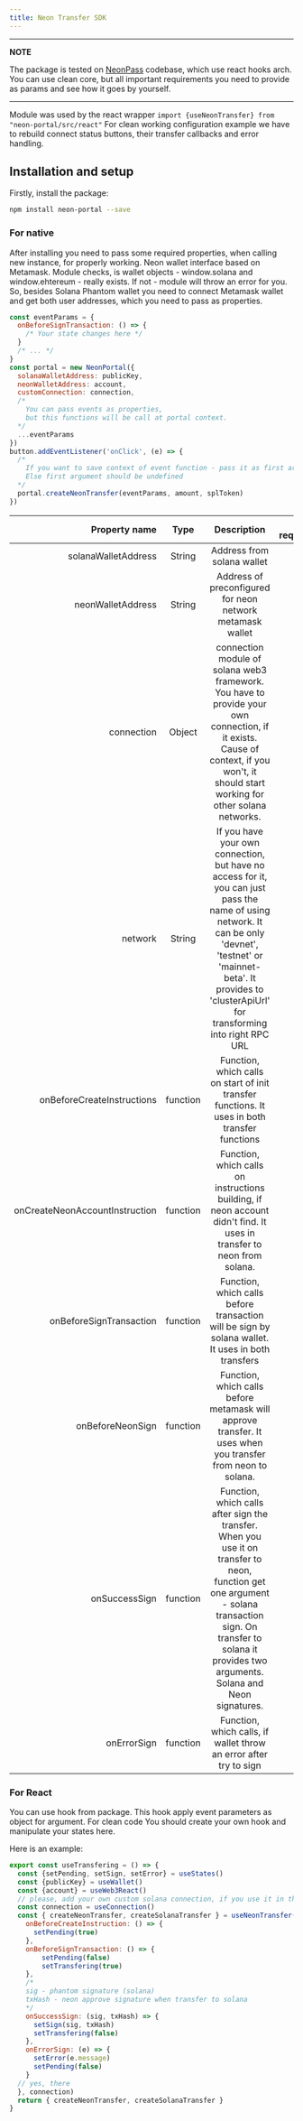 ```yaml
---
title: Neon Transfer SDK
---
```


---
**NOTE**

The package is tested on [NeonPass](https://neonpass.live/) codebase, which use react hooks arch.
You can use clean core, but all important requirements you need to provide as params and see how it goes by yourself.

---

Module was used by the react wrapper `import {useNeonTransfer} from "neon-portal/src/react"`
For clean working configuration example we have to rebuild connect status buttons, their transfer callbacks and error handling.

## Installation and setup

Firstly, install the package:

```sh
npm install neon-portal --save
```

### For native

After installing you need to pass some required properties, when calling new instance, for properly working. Neon wallet interface based on Metamask. Module checks, is wallet objects - window.solana and window.ehtereum - really exists. If not - module will throw an error for you.  So, besides Solana Phantom wallet you need to connect Metamask wallet and get both user addresses, which you need to pass as properties.

```javascript
const eventParams = {
  onBeforeSignTransaction: () => {
    /* Your state changes here */
  }
  /* ... */
}
const portal = new NeonPortal({
  solanaWalletAddress: publicKey,
  neonWalletAddress: account,
  customConnection: connection,
  /*
    You can pass events as properties,
    but this functions will be call at portal context.
  */
  ...eventParams
})
button.addEventListener('onClick', (e) => {
  /*
    If you want to save context of event function - pass it as first argument
    Else first argument should be undefined
  */
  portal.createNeonTransfer(eventParams, amount, splToken)
})
```

| Property name                   | Type       |      Description      | is required |
|--------------------------------:|:----------:|:---------------------:|------------:|
| solanaWalletAddress | String | Address from solana wallet | true |
| neonWalletAddress | String | Address of preconfigured for neon network metamask wallet | true |
| connection | Object | connection module of solana web3 framework. You have to provide your own connection, if it exists. Cause of context, if you won't, it should start working for other solana networks.  | false |
| network | String | If you have your own connection, but have no access for it, you can just pass the name of using network. It can be only 'devnet', 'testnet' or 'mainnet-beta'. It provides to 'clusterApiUrl' for transforming into right RPC URL | false |
| onBeforeCreateInstructions | function | Function, which calls on start of init transfer functions. It uses in both transfer functions | false |
| onCreateNeonAccountInstruction | function | Function, which calls on instructions building, if neon account didn't find. It uses in transfer to neon from solana. | false |
| onBeforeSignTransaction | function | Function, which calls before transaction will be sign by solana wallet. It uses in both transfers | false |
| onBeforeNeonSign | function | Function, which calls before metamask will approve transfer. It uses when you transfer from neon to solana. | false |
| onSuccessSign | function | Function, which calls after sign the transfer. When you use it on transfer to neon, function get one argument - solana transaction sign. On transfer to solana it provides two arguments. Solana and Neon signatures. | false |
| onErrorSign | function | Function, which calls, if wallet throw an error after try to sign | false |


### For React

You can use hook from package. This hook apply event parameters as object for argument. For clean code You should create your own hook and manipulate your states here.


Here is an example:


``` javascript
export const useTransfering = () => {
  const {setPending, setSign, setError} = useStates()
  const {publicKey} = useWallet()
  const {account} = useWeb3React()
  // please, add your own custom solana connection, if you use it in the context of your app. Pass it as second argument at neon transfer hook.
  const connection = useConnection()
  const { createNeonTransfer, createSolanaTransfer } = useNeonTransfer({
    onBeforeCreateInstruction: () => {
      setPending(true)
    },
    onBeforeSignTransaction: () => {
        setPending(false)
        setTransfering(true)
    },
    /*
    sig - phantom signature (solana)
    txHash - neon approve signature when transfer to solana
    */
    onSuccessSign: (sig, txHash) => {
      setSign(sig, txHash)
      setTransfering(false)
    },
    onErrorSign: (e) => {
      setError(e.message)
      setPending(false)
    }
  // yes, there
  }, connection)
  return { createNeonTransfer, createSolanaTransfer }
}
```